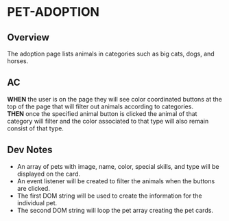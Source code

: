 # PET-ADOPTION #
## Overview ##
The adoption page lists animals in categories such as big cats, dogs, and horses. 

## AC ##
**WHEN** the user is on the page they will see color coordinated buttons at the top of the page that will filter out animals according to categories.   
**THEN** once the specified animal button is clicked the animal of that category will filter and the color associated to that type will also remain consist of that type.  

## Dev Notes ##
- An array of pets with image, name, color, special skills, and type will be displayed on the card.
- An event listener will be created to filter the animals when the buttons are clicked.
- The first DOM string will be used to create the information for the individual pet.
- The second DOM string will loop the pet array creating the pet cards.
